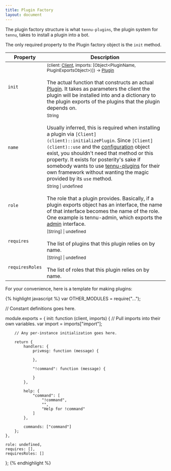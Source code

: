 ```yaml
---
title: Plugin Factory
layout: document
---
```


The plugin factory structure is what `tennu-plugins`, the plugin system for `tennu`, takes to install a plugin into a bot.

The only required property to the Plugin factory object is the `init` method.

| Property | Description |
| -------- | ----------- |
| `init`  | <small>(client: [Client](client), imports: \[Object<PluginName, PluginExportsObject>)]) -> [Plugin](plugin)</small> <br><br> The actual function that constructs an actual [Plugin](plugin). It takes as parameters the client the plugin will be installed into and a dictionary to the plugin exports of the plugins that the plugin depends on. |
| `name` | <small>String</small> <br><br> Usually inferred, this is required when installing a plugin via `[Client](client)::initializePlugin`. Since `[Client](client)::use` and the [configuration](configuration) object exist, you shouldn't need that method or this property. It exists for posterity's sake if somebody wants to use <a href="https://github.com/tennu/tennu-plugins">tennu-plugins</a> for their own framework without wanting the magic provided by its `use` method. |
| `role` | <small>String \| undefined</small> <br><br> The role that a plugin provides. Basically, if a plugin exports object has an interface, the name of that interface becomes the name of the role. One example is tennu-admin, which exports the [admin](admin) interface. |
| `requires` | <small>\[String] \| undefined</small> <br><br> The list of plugins that this plugin relies on by name. |
| `requiresRoles` | <small>\[String] \| undefined</small> <br><br> The list of roles that this plugin relies on by name. |

For your convenience, here is a template for making plugins:

{% highlight javascript %}
var OTHER_MODULES = require("...");

// Constant definitions goes here.

module.exports = {
    init: function (client, imports) {
        // Pull imports into their own variables.
        var import = imports["import"];

        // Any per-instance initialization goes here.

        return {
            handlers: {
                privmsg: function (message) {

                },

                "!command": function (message) {

                }
            },

            help: {
                "command": [
                    "!command",
                    "",
                    "Help for !command"
                ]
            },

            commands: ["command"]
        };
    },

    role: undefined,
    requires: [],
    requiresRoles: []
};
{% endhighlight %}